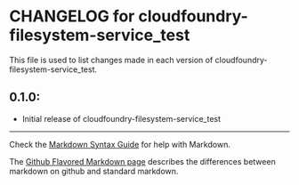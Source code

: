 # CHANGELOG for cloudfoundry-filesystem-service_test

This file is used to list changes made in each version of cloudfoundry-filesystem-service_test.

## 0.1.0:

* Initial release of cloudfoundry-filesystem-service_test

- - - 
Check the [Markdown Syntax Guide](http://daringfireball.net/projects/markdown/syntax) for help with Markdown.

The [Github Flavored Markdown page](http://github.github.com/github-flavored-markdown/) describes the differences between markdown on github and standard markdown.
